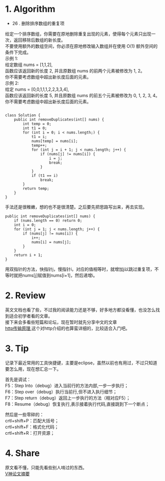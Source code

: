 # 1. Algorithm

- 26 .  删除排序数组的重复项  

给定一个排序数组，你需要在原地删除重复出现的元素，使得每个元素只出现一次，返回移除后数组的新长度。  
不要使用额外的数组空间，你必须在原地修改输入数组并在使用 O(1) 额外空间的条件下完成。  
示例 1:  
给定数组 nums = [1,1,2],  
函数应该返回新的长度 2, 并且原数组 nums 的前两个元素被修改为 1, 2。  
你不需要考虑数组中超出新长度后面的元素。  
示例 2:  
给定 nums = [0,0,1,1,1,2,2,3,3,4],  
函数应该返回新的长度 5, 并且原数组 nums 的前五个元素被修改为 0, 1, 2, 3, 4。  
你不需要考虑数组中超出新长度后面的元素。  
  
  
```

class Solution {
	public int removeDuplicates(int[] nums) {
		int temp = 0;
		int t1 = 0;
		for (int i = 0; i < nums.length;) {
			t1 = i;
			nums[temp] = nums[i];
			temp++;
			for (int j = i + 1; j < nums.length; j++) {
				if (nums[j] != nums[i]) {
					i = j;
					break;
				}
			}
			if (t1 == i)
				break;
		}
		return temp;
	}
}
```

手法还是很稚嫩，想的也不是很清楚。之后要先把思路写出来，再去实现。  


```
public int removeDuplicates(int[] nums) {
    if (nums.length == 0) return 0;
    int i = 0;
    for (int j = 1; j < nums.length; j++) {
        if (nums[j] != nums[i]) {
            i++;
            nums[i] = nums[j];
        }
    }
    return i + 1;
}

```
用双指针的方法，快指针j，慢指针i，对应的值相等时，就增加j以跳过重复项，不等时就把nums[j]赋值到nums[i+1]，然后递增i。  


# 2. Review
英文文档也看了些，不过我的阅读能力还是不够，好多地方都没看懂，也没怎么找到适合初学者看的文章。  
接下来会多看些短篇和论坛，现在暂时就先分享中文的文章  
[http传输原理](https://www.cnblogs.com/chenliyang/p/6558756.html),这个对http介绍的也算蛮详细的，比较适合入门吧。  
  
# 3. Tip
记录下最近常用的工具快捷键，主要是eclipse，虽然以前也有用过，不过只知道要怎么用，现在想汇总一下。  
  
首先是调试：  
F5：Step Into（debug）进入当前行的方法内部,一步一步执行；  
F6：Step over（debug）执行当前行,但不进入执行细节；  
F7：Step return（debug）返回上一步执行的方法（相对应F5）；  
F8：Resume（debug）恢复执行,表示接着执行代码,直接跳到下一个断点；  
  
然后是一些零碎的：  
crtl+shift+P：匹配大括号；  
crtl+shift+F：格式化代码；  
crtl+shift+R：打开资源；  

# 4. Share
原文看不懂，只能先看些别人啃过的东西。  
[V神论文摘要](https://mp.weixin.qq.com/s/UPZRVPfu2wNFDCQSbk1Lgg)
